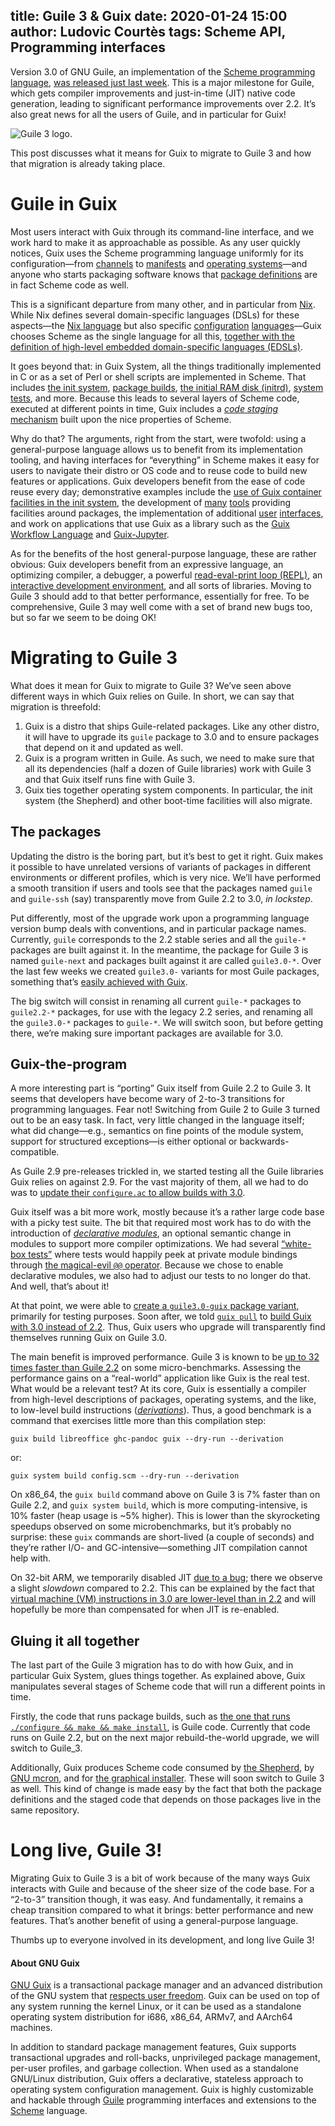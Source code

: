 title: Guile 3 & Guix
date: 2020-01-24 15:00
author: Ludovic Courtès
tags: Scheme API, Programming interfaces
--

Version 3.0 of GNU Guile, an implementation of the [Scheme programming
language](https://schemers.org), [was released just last
week](https://www.gnu.org/software/guile/news/gnu-guile-300-released.html).
This is a major milestone for Guile, which gets compiler improvements
and just-in-time (JIT) native code generation, leading to significant
performance improvements over 2.2.  It’s also great news for all the
users of Guile, and in particular for Guix!

![Guile 3 logo.](https://guix.gnu.org/static/blog/img/guile-3.png)

This post discusses what it means for Guix to migrate to Guile 3 and
how that migration is already taking place.

# Guile in Guix

Most users interact with Guix through its command-line interface, and we
work hard to make it as approachable as possible.  As any user quickly
notices, Guix uses the Scheme programming language uniformly for its
configuration—from
[channels](https://guix.gnu.org/manual/devel/en/html_node/Channels.html)
to
[manifests](https://guix.gnu.org/manual/devel/en/html_node/Invoking-guix-package.html#profile_002dmanifest)
and [operating
systems](https://guix.gnu.org/manual/devel/en/html_node/Using-the-Configuration-System.html)—and
anyone who starts packaging software knows that [package
definitions](https://guix.gnu.org/manual/devel/en/html_node/Defining-Packages.html)
are in fact Scheme code as well.

This is a significant departure from many other, and in particular from
[Nix](https://nixos.org/nix/).  While Nix defines several
domain-specific languages (DSLs) for these aspects—the [Nix
language](https://nixos.org/nix/manual/#chap-writing-nix-expressions)
but also specific
[configuration](https://nixos.org/nix/manual/#sec-conf-file)
[languages](https://nixos.org/nix/manual/#chap-distributed-builds)—Guix
chooses Scheme as the single language for all this, [together with the
definition of high-level embedded domain-specific languages
(EDSLs)](https://hal.inria.fr/hal-00824004/en).

It goes beyond that: in Guix System, all the things traditionally
implemented in C or as a set of Perl or shell scripts are implemented in
Scheme.  That includes [the init
system](https://www.gnu.org/software/shepherd/), [package
builds](https://guix.gnu.org/manual/en/html_node/Build-Systems.html),
[the initial RAM disk
(initrd)](https://guix.gnu.org/manual/en/html_node/Initial-RAM-Disk.html),
[system tests](https://guix.gnu.org/blog/2016/guixsd-system-tests/), and
more.  Because this leads to several layers of Scheme code, executed at
different points in time, Guix includes a [_code staging_
mechanism](https://hal.inria.fr/hal-01580582/en) built upon the nice
properties of Scheme.

Why do that?  The arguments, right from the start, were twofold: using a
general-purpose language allows us to benefit from its implementation
tooling, and having interfaces for “everything” in Scheme makes it easy
for users to navigate their distro or OS code and to reuse code to build
new features or applications.  Guix developers benefit from the ease of
code reuse every day; demonstrative examples include the [use of Guix
container facilities in the init
system](https://guix.gnu.org/blog/2017/running-system-services-in-containers/),
the development of
[many](https://guix.gnu.org/manual/devel/en/html_node/Development.html)
[tools](https://guix.gnu.org/manual/devel/en/html_node/Utilities.html)
providing facilities around packages, the implementation of additional
[user](https://emacs-guix.gitlab.io/website/)
[interfaces](https://github.com/UMCUGenetics/hpcguix-web/), and work on
applications that use Guix as a library such as the [Guix Workflow
Language](https://www.guixwl.org/) and
[Guix-Jupyter](https://hpc.guix.info/blog/2019/10/towards-reproducible-jupyter-notebooks/).

As for the benefits of the host general-purpose language, these are
rather obvious: Guix developers benefit from an expressive language, an
optimizing compiler, a debugger, a powerful [read-eval-print loop
(REPL)](https://www.gnu.org/software/guile/manual/html_node/Using-Guile-Interactively.html),
an [interactive development environment](https://nongnu.org/geiser/),
and all sorts of libraries.  Moving to Guile 3 should add to that better
performance, essentially for free.  To be comprehensive, Guile 3 may
well come with a set of brand new bugs too, but so far we seem to be
doing OK!

# Migrating to Guile 3

What does it mean for Guix to migrate to Guile 3?  We’ve seen above
different ways in which Guix relies on Guile.  In short, we can say that
migration is threefold:

  1. Guix is a distro that ships Guile-related packages.  Like any other
     distro, it will have to upgrade its `guile` package to 3.0 and to
     ensure packages that depend on it and updated as well.
  2. Guix is a program written in Guile.  As such, we need to make sure
     that all its dependencies (half a dozen of Guile libraries) work
     with Guile 3 and that Guix itself runs fine with Guile 3.
  3. Guix ties together operating system components.  In particular, the
     init system (the Shepherd) and other boot-time facilities will also
     migrate.

## The packages

Updating the distro is the boring part, but it’s best to get it right.
Guix makes it possible to have unrelated versions of variants of
packages in different environments or different profiles, which is very
nice.  We’ll have performed a smooth transition if users and tools see
that the packages named `guile` and `guile-ssh` (say) transparently move
from Guile 2.2 to 3.0, _in lockstep_.

Put differently, most of the upgrade work upon a programming language
version bump deals with conventions, and in particular package names.
Currently, `guile` corresponds to the 2.2 stable series and all the
`guile-*` packages are built against it.  In the meantime, the package
for Guile 3 is named `guile-next` and packages built against it are
called `guile3.0-*`.  Over the last few weeks we created `guile3.0-`
variants for most Guile packages, something that’s [easily achieved with
Guix](https://git.savannah.gnu.org/cgit/guix.git/commit/?id=89a99d53f56c7c383659d821c28286b6d71e458d).

The big switch will consist in renaming all current `guile-*` packages
to `guile2.2-*` packages, for use with the legacy 2.2 series, and
renaming all the `guile3.0-*` packages to `guile-*`.  We will switch
soon, but before getting there, we’re making sure important packages are
available for 3.0.

## Guix-the-program

A more interesting part is “porting” Guix itself from Guile 2.2 to
Guile 3.  It seems that developers have become wary of 2-to-3
transitions for programming languages.  Fear not!  Switching from
Guile 2 to Guile 3 turned out to be an easy task.  In fact, very little
changed in the language itself; what did change—e.g., semantics on fine
points of the module system, support for structured exceptions—is either
optional or backwards-compatible.

As Guile 2.9 pre-releases trickled in, we started testing all the Guile
libraries Guix relies on against 2.9.  For the vast majority of them,
all we had to do was to [update their `configure.ac` to allow builds
with
3.0](https://gitlab.com/gnutls/gnutls/commit/763e31d351933222281bf9c11ff0bddb89bb701d).

Guix itself was a bit more work, mostly because it’s a rather large code
base with a picky test suite.  The bit that required most work has to do
with the introduction of [_declarative
modules_](https://www.gnu.org/software/guile/manual/html_node/Declarative-Modules.html),
an optional semantic change in modules to support more compiler
optimizations.  We had several [“white-box
tests”](https://en.wikipedia.org/wiki/White-box_testing) where tests
would happily peek at private module bindings through [the magical-evil
`@@`
operator](https://www.gnu.org/software/guile/manual/html_node/Using-Guile-Modules.html#index-_0040_0040).
Because we chose to enable declarative modules, we also had to adjust
our tests to no longer do that.  And well, that’s about it!

At that point, we were able to [create a `guile3.0-guix` package
variant](https://git.savannah.gnu.org/cgit/guix.git/commit/?id=da7651806102d637253cb9f5677b96d6a178fc05),
primarily for testing purposes.  Soon after, we told [`guix
pull`](https://guix.gnu.org/manual/devel/en/html_node/Invoking-guix-pull.html)
to [build Guix with 3.0 instead of
2.2](https://git.savannah.gnu.org/cgit/guix.git/commit/?id=8234fe653e61d0090138cbd4c48d877568355439).
Thus, Guix users who upgrade will transparently find themselves running
Guix on Guile 3.0.

The main benefit is improved performance.  Guile 3 is known to be [up to
32 times faster than
Guile 2.2](https://www.gnu.org/software/guile/news/gnu-guile-300-released.html)
on some micro-benchmarks.  Assessing the performance gains on a
“real-world” application like Guix is the real test.  What would be a
relevant test?  At its core, Guix is essentially a compiler from
high-level descriptions of packages, operating systems, and the like, to
low-level build instructions
([_derivations_](https://guix.gnu.org/manual/devel/en/html_node/Derivations.html)).
Thus, a good benchmark is a command that exercises little more than this
compilation step: 

```
guix build libreoffice ghc-pandoc guix --dry-run --derivation
```

or:

```
guix system build config.scm --dry-run --derivation
```

On x86_64, the `guix build` command above on Guile 3 is 7% faster than
on Guile 2.2, and `guix system build`, which is more
computing-intensive, is 10% faster (heap usage is ~5% higher).  This is
lower than the skyrocketing speedups observed on some microbenchmarks,
but it’s probably no surprise: these `guix` commands are short-lived (a
couple of seconds) and they’re rather I/O- and GC-intensive—something
JIT compilation cannot help with.

On 32-bit ARM, we temporarily disabled JIT [due to a
bug](https://issues.guix.gnu.org/issue/39208); there we observe a slight
_slowdown_ compared to 2.2.  This can be explained by the fact that
[virtual machine (VM) instructions in 3.0 are lower-level than in
2.2](https://wingolog.org/archives/2018/01/17/instruction-explosion-in-guile)
and will hopefully be more than compensated for when JIT is re-enabled.

## Gluing it all together

The last part of the Guile 3 migration has to do with how Guix, and in
particular Guix System, glues things together.  As explained above, Guix
manipulates several stages of Scheme code that will run a different
points in time.

Firstly, the code that runs package builds, such as [the one that runs
`./configure && make && make
install`](https://git.savannah.gnu.org/cgit/guix.git/tree/guix/build/gnu-build-system.scm),
is Guile code.  Currently that code runs on Guile 2.2, but on the next
major rebuild-the-world upgrade, we will switch to Guile_3.

Additionally, Guix produces Scheme code consumed by [the
Shepherd](https://www.gnu.org/software/shepherd), by
[GNU mcron](https://www.gnu.org/software/mcron), and for [the graphical
installer](https://guix.gnu.org/manual/en/html_node/Guided-Graphical-Installation.html).
These will soon switch to Guile 3 as well.  This kind of change is made
easy by the fact that both the package definitions and the staged code
that depends on those packages live in the same repository.

# Long live, Guile 3!

Migrating Guix to Guile 3 is a bit of work because of the many ways Guix
interacts with Guile and because of the sheer size of the code base.
For a “2-to-3” transition though, it was easy.  And fundamentally, it
remains a cheap transition compared to what it brings: better
performance and new features.  That’s another benefit of using a
general-purpose language.  

Thumbs up to everyone involved in its development, and long live
Guile 3!

#### About GNU Guix

[GNU Guix](https://guix.gnu.org) is a transactional package
manager and an advanced distribution of the GNU system that [respects
user
freedom](https://www.gnu.org/distros/free-system-distribution-guidelines.html).
Guix can be used on top of any system running the kernel Linux, or it
can be used as a standalone operating system distribution for i686,
x86_64, ARMv7, and AArch64 machines.

In addition to standard package management features, Guix supports
transactional upgrades and roll-backs, unprivileged package management,
per-user profiles, and garbage collection.  When used as a standalone
GNU/Linux distribution, Guix offers a declarative, stateless approach to
operating system configuration management.  Guix is highly customizable
and hackable through [Guile](https://www.gnu.org/software/guile)
programming interfaces and extensions to the
[Scheme](http://schemers.org) language.
